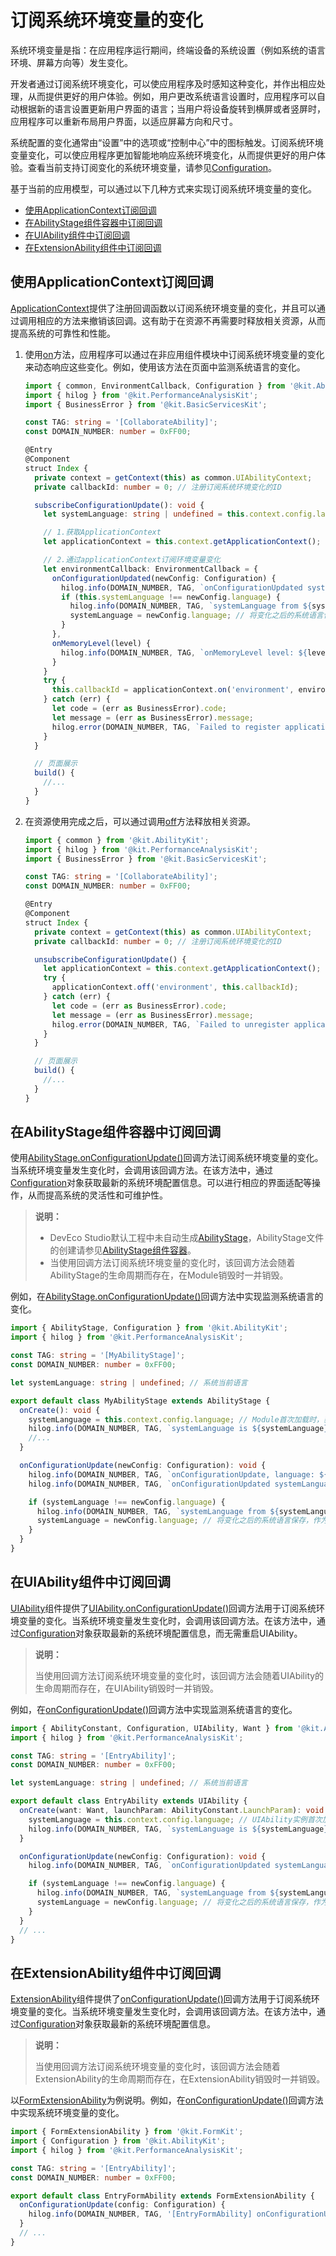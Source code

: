 # 订阅系统环境变量的变化

系统环境变量是指：在应用程序运行期间，终端设备的系统设置（例如系统的语言环境、屏幕方向等）发生变化。

开发者通过订阅系统环境变化，可以使应用程序及时感知这种变化，并作出相应处理，从而提供更好的用户体验。例如，用户更改系统语言设置时，应用程序可以自动根据新的语言设置更新用户界面的语言；当用户将设备旋转到横屏或者竖屏时，应用程序可以重新布局用户界面，以适应屏幕方向和尺寸。

系统配置的变化通常由“设置”中的选项或“控制中心”中的图标触发。订阅系统环境变量变化，可以使应用程序更加智能地响应系统环境变化，从而提供更好的用户体验。查看当前支持订阅变化的系统环境变量，请参见[Configuration](../reference/apis-ability-kit/js-apis-app-ability-configuration.md)。

基于当前的应用模型，可以通过以下几种方式来实现订阅系统环境变量的变化。

- [使用ApplicationContext订阅回调](#使用applicationcontext订阅回调)
- [在AbilityStage组件容器中订阅回调](#在abilitystage组件容器中订阅回调)
- [在UIAbility组件中订阅回调](#在uiability组件中订阅回调)
- [在ExtensionAbility组件中订阅回调](#在extensionability组件中订阅回调)

## 使用ApplicationContext订阅回调

[ApplicationContext](../reference/apis-ability-kit/js-apis-inner-application-applicationContext.md)提供了注册回调函数以订阅系统环境变量的变化，并且可以通过调用相应的方法来撤销该回调。这有助于在资源不再需要时释放相关资源，从而提高系统的可靠性和性能。

1. 使用[on](../reference/apis-ability-kit/js-apis-inner-application-applicationContext.md#applicationcontextonenvironment)方法，应用程序可以通过在非应用组件模块中订阅系统环境变量的变化来动态响应这些变化。例如，使用该方法在页面中监测系统语言的变化。

    ```ts
    import { common, EnvironmentCallback, Configuration } from '@kit.AbilityKit';
    import { hilog } from '@kit.PerformanceAnalysisKit';
    import { BusinessError } from '@kit.BasicServicesKit';

    const TAG: string = '[CollaborateAbility]';
    const DOMAIN_NUMBER: number = 0xFF00;

    @Entry
    @Component
    struct Index {
      private context = getContext(this) as common.UIAbilityContext;
      private callbackId: number = 0; // 注册订阅系统环境变化的ID

      subscribeConfigurationUpdate(): void {
        let systemLanguage: string | undefined = this.context.config.language; // 获取系统当前语言

        // 1.获取ApplicationContext
        let applicationContext = this.context.getApplicationContext();

        // 2.通过applicationContext订阅环境变量变化
        let environmentCallback: EnvironmentCallback = {
          onConfigurationUpdated(newConfig: Configuration) {
            hilog.info(DOMAIN_NUMBER, TAG, `onConfigurationUpdated systemLanguage is ${systemLanguage}, newConfig: ${JSON.stringify(newConfig)}`);
            if (this.systemLanguage !== newConfig.language) {
              hilog.info(DOMAIN_NUMBER, TAG, `systemLanguage from ${systemLanguage} changed to ${newConfig.language}`);
              systemLanguage = newConfig.language; // 将变化之后的系统语言保存，作为下一次变化前的系统语言
            }
          },
          onMemoryLevel(level) {
            hilog.info(DOMAIN_NUMBER, TAG, `onMemoryLevel level: ${level}`);
          }
        }
        try {
          this.callbackId = applicationContext.on('environment', environmentCallback);
        } catch (err) {
          let code = (err as BusinessError).code;
          let message = (err as BusinessError).message;
          hilog.error(DOMAIN_NUMBER, TAG, `Failed to register applicationContext. Code is ${code}, message is ${message}`);
        }
      }

      // 页面展示
      build() {
        //...
      }
    }
    ```

2. 在资源使用完成之后，可以通过调用[off](../reference/apis-ability-kit/js-apis-inner-application-applicationContext.md#applicationcontextoffenvironment-1)方法释放相关资源。

    ```ts
    import { common } from '@kit.AbilityKit';
    import { hilog } from '@kit.PerformanceAnalysisKit';
    import { BusinessError } from '@kit.BasicServicesKit';

    const TAG: string = '[CollaborateAbility]';
    const DOMAIN_NUMBER: number = 0xFF00;

    @Entry
    @Component
    struct Index {
      private context = getContext(this) as common.UIAbilityContext;
      private callbackId: number = 0; // 注册订阅系统环境变化的ID

      unsubscribeConfigurationUpdate() {
        let applicationContext = this.context.getApplicationContext();
        try {
          applicationContext.off('environment', this.callbackId);
        } catch (err) {
          let code = (err as BusinessError).code;
          let message = (err as BusinessError).message;
          hilog.error(DOMAIN_NUMBER, TAG, `Failed to unregister applicationContext. Code is ${code}, message is ${message}`);
        }
      }

      // 页面展示
      build() {
        //...
      }
    }
    ```

## 在AbilityStage组件容器中订阅回调

使用[AbilityStage.onConfigurationUpdate()](../reference/apis-ability-kit/js-apis-app-ability-abilityStage.md#abilitystageonconfigurationupdate)回调方法订阅系统环境变量的变化。当系统环境变量发生变化时，会调用该回调方法。在该方法中，通过[Configuration](../reference/apis-ability-kit/js-apis-app-ability-configuration.md)对象获取最新的系统环境配置信息。可以进行相应的界面适配等操作，从而提高系统的灵活性和可维护性。

> **说明：**
>
> - DevEco Studio默认工程中未自动生成[AbilityStage](../reference/apis-ability-kit/js-apis-app-ability-abilityStage.md)，AbilityStage文件的创建请参见[AbilityStage组件容器](abilitystage.md)。
> - 当使用回调方法订阅系统环境变量的变化时，该回调方法会随着AbilityStage的生命周期而存在，在Module销毁时一并销毁。

例如，在[AbilityStage.onConfigurationUpdate()](../reference/apis-ability-kit/js-apis-app-ability-abilityStage.md#abilitystageonconfigurationupdate)回调方法中实现监测系统语言的变化。

```ts
import { AbilityStage, Configuration } from '@kit.AbilityKit';
import { hilog } from '@kit.PerformanceAnalysisKit';

const TAG: string = '[MyAbilityStage]';
const DOMAIN_NUMBER: number = 0xFF00;

let systemLanguage: string | undefined; // 系统当前语言

export default class MyAbilityStage extends AbilityStage {
  onCreate(): void {
    systemLanguage = this.context.config.language; // Module首次加载时，获取系统当前语言
    hilog.info(DOMAIN_NUMBER, TAG, `systemLanguage is ${systemLanguage}`);
    //...
  }

  onConfigurationUpdate(newConfig: Configuration): void {
    hilog.info(DOMAIN_NUMBER, TAG, `onConfigurationUpdate, language: ${newConfig.language}`);
    hilog.info(DOMAIN_NUMBER, TAG, `onConfigurationUpdated systemLanguage is ${systemLanguage}, newConfig: ${JSON.stringify(newConfig)}`);

    if (systemLanguage !== newConfig.language) {
      hilog.info(DOMAIN_NUMBER, TAG, `systemLanguage from ${systemLanguage} changed to ${newConfig.language}`);
      systemLanguage = newConfig.language; // 将变化之后的系统语言保存，作为下一次变化前的系统语言
    }
  }
}
```

## 在UIAbility组件中订阅回调

[UIAbility](../reference/apis-ability-kit/js-apis-app-ability-uiAbility.md)组件提供了[UIAbility.onConfigurationUpdate()](../reference/apis-ability-kit/js-apis-app-ability-ability.md#abilityonconfigurationupdate)回调方法用于订阅系统环境变量的变化。当系统环境变量发生变化时，会调用该回调方法。在该方法中，通过[Configuration](../reference/apis-ability-kit/js-apis-app-ability-configuration.md)对象获取最新的系统环境配置信息，而无需重启UIAbility。

> **说明：**
>
> 当使用回调方法订阅系统环境变量的变化时，该回调方法会随着UIAbility的生命周期而存在，在UIAbility销毁时一并销毁。

例如，在[onConfigurationUpdate()](../reference/apis-ability-kit/js-apis-app-ability-ability.md#abilityonconfigurationupdate)回调方法中实现监测系统语言的变化。

```ts
import { AbilityConstant, Configuration, UIAbility, Want } from '@kit.AbilityKit';
import { hilog } from '@kit.PerformanceAnalysisKit';

const TAG: string = '[EntryAbility]';
const DOMAIN_NUMBER: number = 0xFF00;

let systemLanguage: string | undefined; // 系统当前语言

export default class EntryAbility extends UIAbility {
  onCreate(want: Want, launchParam: AbilityConstant.LaunchParam): void {
    systemLanguage = this.context.config.language; // UIAbility实例首次加载时，获取系统当前语言
    hilog.info(DOMAIN_NUMBER, TAG, `systemLanguage is ${systemLanguage}`);
  }

  onConfigurationUpdate(newConfig: Configuration): void {
    hilog.info(DOMAIN_NUMBER, TAG, `onConfigurationUpdated systemLanguage is ${systemLanguage}, newConfig: ${JSON.stringify(newConfig)}`);

    if (systemLanguage !== newConfig.language) {
      hilog.info(DOMAIN_NUMBER, TAG, `systemLanguage from ${systemLanguage} changed to ${newConfig.language}`);
      systemLanguage = newConfig.language; // 将变化之后的系统语言保存，作为下一次变化前的系统语言
    }
  }
  // ...
}
```

## 在ExtensionAbility组件中订阅回调

[ExtensionAbility](../reference/apis-ability-kit/js-apis-app-ability-extensionAbility.md)组件提供了[onConfigurationUpdate()](../reference/apis-ability-kit/js-apis-app-ability-ability.md#abilityonconfigurationupdate)回调方法用于订阅系统环境变量的变化。当系统环境变量发生变化时，会调用该回调方法。在该方法中，通过[Configuration](../reference/apis-ability-kit/js-apis-app-ability-configuration.md)对象获取最新的系统环境配置信息。

> **说明：**
>
> 当使用回调方法订阅系统环境变量的变化时，该回调方法会随着ExtensionAbility的生命周期而存在，在ExtensionAbility销毁时一并销毁。

以[FormExtensionAbility](../reference/apis-form-kit/js-apis-app-form-formExtensionAbility.md)为例说明。例如，在[onConfigurationUpdate()](../reference/apis-ability-kit/js-apis-app-ability-ability.md#abilityonconfigurationupdate)回调方法中实现系统环境变量的变化。

```ts
import { FormExtensionAbility } from '@kit.FormKit';
import { Configuration } from '@kit.AbilityKit';
import { hilog } from '@kit.PerformanceAnalysisKit';

const TAG: string = '[EntryAbility]';
const DOMAIN_NUMBER: number = 0xFF00;

export default class EntryFormAbility extends FormExtensionAbility {
  onConfigurationUpdate(config: Configuration) {
    hilog.info(DOMAIN_NUMBER, TAG, '[EntryFormAbility] onConfigurationUpdate:' + JSON.stringify(config));
  }
  // ...
}
```
